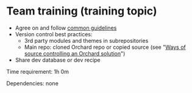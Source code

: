 # Team training (training topic)



- Agree on and follow [common guidelines](../../../DevelopmentGuidelines/)
- Version control best practices:
	- 3rd party modules and themes in subrepositories
	- Main repo: cloned Orchard repo or copied source (see "[Ways of source controlling an Orchard solution](http://english.orchardproject.hu/blog/ways-of-source-controlling-an-orchard-solution)")
- Share dev database or dev recipe

Time requirement: 1h 0m

Dependencies: none
